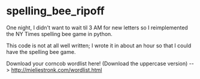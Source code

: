 # spelling_bee_ripoff
One night, I didn't want to wait til 3 AM for new letters so I reimplemented the NY Times spelling bee game in python.

This code is not at all well written; I wrote it in about an hour so that I could have the spelling bee game.

Download your corncob wordlist here! (Download the uppercase version) --> http://mieliestronk.com/wordlist.html
